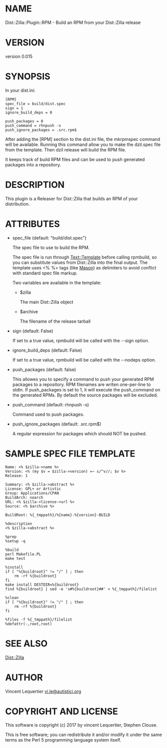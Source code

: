 # NAME

Dist::Zilla::Plugin::RPM - Build an RPM from your Dist::Zilla release

# VERSION

version 0.015

# SYNOPSIS

In your dist.ini:

    [RPM]
    spec_file = build/dist.spec
    sign = 1
    ignore_build_deps = 0

    push_packages = 0
    push_command = rhnpush -s
    push_ignore_packages = .src.rpm$

After adding the \[RPM\] section to the dist.ini file, the mkrpmspec command will be available. Running this command allow you to make the dzil.spec file from the template. Then dzil release will build the RPM file.

It keeps track of build RPM files and can be used to push generated
packages into a repository.

# DESCRIPTION

This plugin is a Releaser for Dist::Zilla that builds an RPM of your
distribution.

# ATTRIBUTES

- spec\_file (default: "build/dist.spec")

    The spec file to use to build the RPM.

    The spec file is run through [Text::Template](https://metacpan.org/pod/Text::Template) before calling
    rpmbuild, so you can substitute values from Dist::Zilla into the final output.
    The template uses <% %> tags (like [Mason](https://metacpan.org/pod/Mason)) as delimiters to avoid
    conflict with standard spec file markup.

    Two variables are available in the template:

    - $zilla

        The main Dist::Zilla object

    - $archive

        The filename of the release tarball

- sign (default: False)

    If set to a true value, rpmbuild will be called with the --sign option.

- ignore\_build\_deps (default: False)

    If set to a true value, rpmbuild will be called with the --nodeps option.

- push\_packages (default: false)

    This allowes you to specify a command to push your generated RPM packages to a
    repository.  RPM filenames are writen one-per-line to stdin. If push\_packages
    is set to 1, it will execute the push\_command on the generated RPMs. By default
    the source packages will be excluded.

- push\_command (default: rhnpush -s)

    Command used to push packages.

- push\_ignore\_packages (default: .src.rpm$)

    A regular expression for packages which should NOT be pushed.

# SAMPLE SPEC FILE TEMPLATE

    Name: <% $zilla->name %>
    Version: <% (my $v = $zilla->version) =~ s/^v//; $v %>
    Release: 1

    Summary: <% $zilla->abstract %>
    License: GPL+ or Artistic
    Group: Applications/CPAN
    BuildArch: noarch
    URL: <% $zilla->license->url %>
    Source: <% $archive %>
    
    BuildRoot: %{_tmppath}/%{name}-%{version}-BUILD
    
    %description
    <% $zilla->abstract %>
    
    %prep
    %setup -q
    
    %build
    perl Makefile.PL
    make test
    
    %install
    if [ "%{buildroot}" != "/" ] ; then
        rm -rf %{buildroot}
    fi
    make install DESTDIR=%{buildroot}
    find %{buildroot} | sed -e 's#%{buildroot}##' > %{_tmppath}/filelist
    
    %clean
    if [ "%{buildroot}" != "/" ] ; then
        rm -rf %{buildroot}
    fi
    
    %files -f %{_tmppath}/filelist
    %defattr(-,root,root)

# SEE ALSO

[Dist::Zilla](https://metacpan.org/pod/Dist::Zilla)

# AUTHOR

Vincent Lequertier <vi.le@autistici.org>

# COPYRIGHT AND LICENSE

This software is copyright (c) 2017 by vincent Lequertier, Stephen Clouse.

This is free software; you can redistribute it and/or modify it under
the same terms as the Perl 5 programming language system itself.
